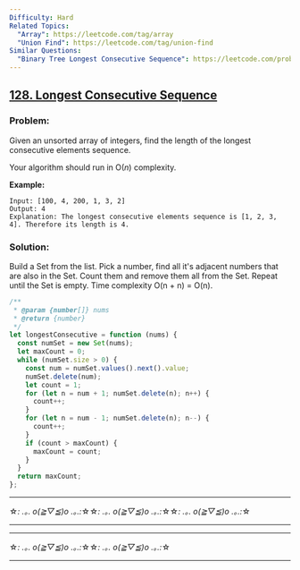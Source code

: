 ```yaml
---
Difficulty: Hard
Related Topics:
  "Array": https://leetcode.com/tag/array
  "Union Find": https://leetcode.com/tag/union-find
Similar Questions:
  "Binary Tree Longest Consecutive Sequence": https://leetcode.com/problems/binary-tree-longest-consecutive-sequence
---
```


## [128. Longest Consecutive Sequence](https://leetcode.com/problems/longest-consecutive-sequence/description/)

### Problem:

Given an unsorted array of integers, find the length of the longest consecutive elements sequence.

Your algorithm should run in O(_n_) complexity.

**Example:**

```
Input: [100, 4, 200, 1, 3, 2]
Output: 4
Explanation: The longest consecutive elements sequence is [1, 2, 3, 4]. Therefore its length is 4.

```

### Solution:

Build a Set from the list. Pick a number, find all it's adjacent numbers that are also in the Set. Count them and remove them all from the Set. Repeat until the Set is empty. Time complexity O(n + n) = O(n).

```javascript
/**
 * @param {number[]} nums
 * @return {number}
 */
let longestConsecutive = function (nums) {
  const numSet = new Set(nums);
  let maxCount = 0;
  while (numSet.size > 0) {
    const num = numSet.values().next().value;
    numSet.delete(num);
    let count = 1;
    for (let n = num + 1; numSet.delete(n); n++) {
      count++;
    }
    for (let n = num - 1; numSet.delete(n); n--) {
      count++;
    }
    if (count > maxCount) {
      maxCount = count;
    }
  }
  return maxCount;
};
```

---
☆*: .｡. o(≧▽≦)o .｡.:*☆☆*: .｡. o(≧▽≦)o .｡.:*☆☆*: .｡. o(≧▽≦)o .｡.:*☆

---
---

☆*: .｡. o(≧▽≦)o .｡.:*☆☆*: .｡. o(≧▽≦)o .｡.:*☆

---

